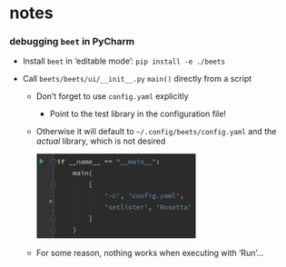 # notes

### debugging `beet` in PyCharm

* Install `beet` in ‘editable mode’: `pip install -e ./beets`

* Call  `beets/beets/ui/__init__.py` `main()` directly from a script

  * Don’t forget to use `config.yaml` explicitly

    * Point to the test library in the configuration file!

  * Otherwise it will default to `~/.config/beets/config.yaml` and the *actual* library, which is not desired

    ![image-20200120205408117](.assets/image-20200120205408117.png)

  * For some reason, nothing works when executing with ‘Run’…


